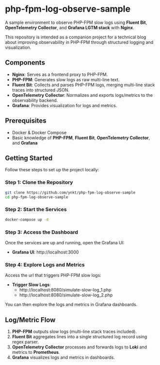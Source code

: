 # php-fpm-log-observe-sample

A sample environment to observe PHP-FPM slow logs using **Fluent Bit**, **OpenTelemetry Collector**, and **Grafana LGTM stack** with **Nginx**.

This repository is intended as a companion project for a technical blog about improving observability in PHP-FPM through structured logging and visualization.

## Components
- **Nginx**: Serves as a frontend proxy to PHP-FPM.
- **PHP-FPM**: Generates slow logs as raw multi-line text.
- **Fluent Bit**: Collects and parses PHP-FPM logs, merging multi-line stack traces into structured JSON.
- **OpenTelemetry Collector**: Normalizes and exports logs/metrics to the observability backend.
- **Grafana**: Provides visualization for logs and metrics.

## Prerequisites

- Docker & Docker Compose
- Basic knowledge of **PHP-FPM**, **Fluent Bit**, **OpenTelemetry Collector**, and **Grafana**

## Getting Started

Follow these steps to set up the project locally:

### Step 1: Clone the Repository

```bash
git clone https://github.com/ynkt/php-fpm-log-observe-sample
cd php-fpm-log-observe-sample
``` 

### Step 2: Start the Services

```bash
docker-compose up -d
``` 

### Step 3: Access the Dashboard

Once the services are up and running, open the Grafana UI:

- **Grafana UI**: http://localhost:3000

### Step 4: Explore Logs and Metrics

Access the url that triggers PHP-FPM slow logs:
- **Trigger Slow Logs**:
  - http://localhost:8080/simulate-slow-log_1.php
  - http://localhost:8080/simulate-slow-log_2.php

You can then explore the logs and metrics in Grafana dashboards.

## Log/Metric Flow

1. **PHP-FPM** outputs slow logs (multi-line stack traces included).
2. **Fluent Bit** aggregates lines into a single structured log record using regex parser.
3. **OpenTelemetry Collector** processes and forwards logs to **Loki** and metrics to **Prometheus**.
4. **Grafana** visualizes logs and metrics in dashboards.